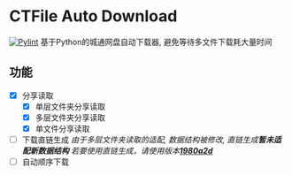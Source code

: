 # CTFile Auto Download
[![Pylint](https://github.com/haarlemmer/CTFile-Auto-Download/actions/workflows/pylint.yml/badge.svg)](https://github.com/haarlemmer/CTFile-Auto-Download/actions/workflows/pylint.yml)
基于Python的城通网盘自动下载器, 避免等待多文件下载耗大量时间

## 功能
- [X] 分享读取
    - [X] 单层文件夹分享读取
    - [X] 多层文件夹分享读取
    - [X] 单文件分享读取
- [ ] 下载直链生成 *由于多层文件夹读取的适配, 数据结构被修改, 直链生成**暂未适配新数据结构** 若要使用直链生成，请使用版本[**1980a2d**](https://github.com/haarlemmer/CTFile-Auto-Download/commit/1980a2da776566a4668400a8f92f6cd5ee80f2c4)*
- [ ] 自动顺序下载
